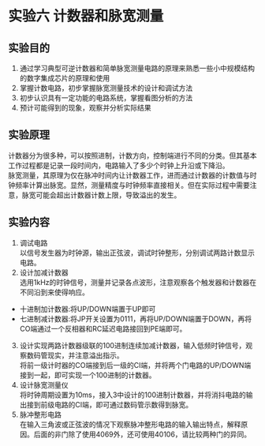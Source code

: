 # 实验六 计数器和脉宽测量
## 实验目的
1. 通过学习典型可逆计数器和简单脉宽测量电路的原理来熟悉一些小中规模结构的数字集成芯片的原理和使用
2. 掌握计数电路，初步掌握脉宽测量技术的设计和调试方法
3. 初步认识具有一定功能的电路系统，掌握看图分析的方法
4. 预计可能得到的现象，观察并分析实际结果
## 实验原理
计数器分为很多种，可以按照进制，计数方向，控制端进行不同的分类。但其基本工作过程都是记录一段时间内，电路输入了多少个时钟上升沿或下降沿。<br/>
脉宽测量，其原理为仅在脉冲时间内让计数器工作，进而通过计数器的计数值与时钟频率计算出脉宽。显然，测量精度与时钟频率直接相关。但在实际过程中需要注意，脉宽可能会超出计数器计数上限，导致溢出的发生。
## 实验内容
1. 调试电路<br/>
以信号发生器为时钟源，输出正弦波，调试时钟整形，分别调试两路计数显示电路。
2. 设计加减计数器<br/>
选用1kHz的时钟信号，测量并记录各点波形，注意观察各个触发器和计数器在不同沿到来使得响应。
* 十进制加计数器:将UP/DOWN端置于UP即可
* 七进制减计数器:将JP开关设置为0111，再将UP/DOWN端置于DOWN，再将CO端通过一个反相器和RC延迟电路接回到PE端即可。
3. 设计实现两路计数器级联的100进制连续加减计数器，输入低频时钟信号，观察数码管现实，并注意溢出指示。<br/>
将前一级计时器的CO端接到后一级的CI端，并将两个门电路的UP/DOWN端接到一起，即可实现一个100进制的计数器。
4. 设计脉宽测量仪<br/>
将时钟周期设置为10ms，接入3中设计的100进制计数器，并将消抖电路的输出接到前级电路的CI端，即可通过数码管示数得到脉宽。
5. 脉冲整形电路<br/>
在输入三角波或正弦波的情况下观察脉冲整形电路的输入输出特点，解释原因。后面的非门除了使用4069外，还可使用40106，请比较两种门的异同。
